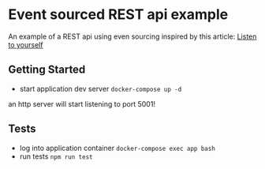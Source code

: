 # Event sourced REST api example

An example of a REST api using even sourcing inspired by this article: [Listen to yourself](https://medium.com/@odedia/listen-to-yourself-design-pattern-for-event-driven-microservices-16f97e3ed066)

## Getting Started

- start application dev server `docker-compose up -d`

an http server will start listening to port 5001!

## Tests

 - log into application container `docker-compose exec app bash`
 - run tests `npm run test`

